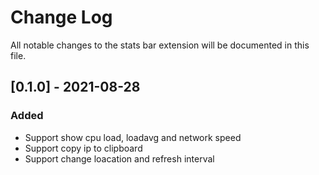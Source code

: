 # Change Log

All notable changes to the stats bar extension will be documented in this file.

## [0.1.0] - 2021-08-28

### Added

- Support show cpu load, loadavg and network speed
- Support copy ip to clipboard
- Support change loacation and refresh interval
